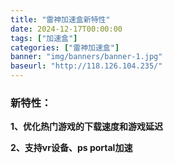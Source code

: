 ```yaml
---
title: "雷神加速盒新特性"
date: 2024-12-17T00:00:00
tags: ["加速盒"]
categories: ["雷神加速盒"]
banner: "img/banners/banner-1.jpg"
baseurl: "http://118.126.104.235/"
---
```

### 新特性：

**1、优化热门游戏的下载速度和游戏延迟**

**2、支持vr设备、ps portal加速**
